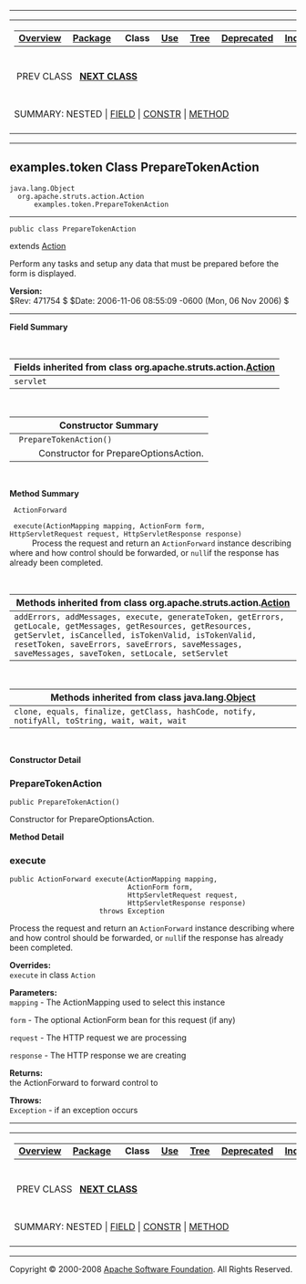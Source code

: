 ------------------------------------------------------------------------

<span id="navbar_top"></span> [](#skip-navbar_top "Skip navigation links")

<table>
<colgroup>
<col width="50%" />
<col width="50%" />
</colgroup>
<tbody>
<tr class="odd">
<td align="left"><span id="navbar_top_firstrow"></span>
<table>
<tbody>
<tr class="odd">
<td align="left"><a href="../../overview-summary.html.md"><strong>Overview</strong></a> </td>
<td align="left"><a href="package-summary.html.md"><strong>Package</strong></a> </td>
<td align="left"> <strong>Class</strong> </td>
<td align="left"><a href="class-use/PrepareTokenAction.html.md"><strong>Use</strong></a> </td>
<td align="left"><a href="package-tree.html.md"><strong>Tree</strong></a> </td>
<td align="left"><a href="../../deprecated-list.html.md"><strong>Deprecated</strong></a> </td>
<td align="left"><a href="../../index-all.html.md"><strong>Index</strong></a> </td>
<td align="left"><a href="../../help-doc.html.md"><strong>Help</strong></a> </td>
</tr>
</tbody>
</table></td>
<td align="left"></td>
</tr>
<tr class="even">
<td align="left"> PREV CLASS   <a href="../../examples/token/ProcessTokenAction.html.md" title="class in examples.token"><strong>NEXT CLASS</strong></a></td>
<td align="left"><a href="../../index.html.md?examples/token/PrepareTokenAction.html"><strong>FRAMES</strong></a>    <a href="PrepareTokenAction.html"><strong>NO FRAMES</strong></a>    
<a href="../../allclasses-noframe.html.md"><strong>All Classes</strong></a></td>
</tr>
<tr class="odd">
<td align="left">SUMMARY: NESTED | <a href="#fields_inherited_from_class_org.apache.struts.action.Action">FIELD</a> | <a href="#constructor_summary">CONSTR</a> | <a href="#method_summary">METHOD</a></td>
<td align="left">DETAIL: FIELD | <a href="#constructor_detail">CONSTR</a> | <a href="#method_detail">METHOD</a></td>
</tr>
</tbody>
</table>

<span id="skip-navbar_top"></span>

------------------------------------------------------------------------

examples.token
 Class PrepareTokenAction
-------------------------

    java.lang.Object
      org.apache.struts.action.Action
          examples.token.PrepareTokenAction

------------------------------------------------------------------------

    public class PrepareTokenAction

extends [Action](http://struts.apache.org/apidocs/org/apache/struts/action/Action.html.md?is-external=true "class or interface in org.apache.struts.action")

Perform any tasks and setup any data that must be prepared before the form is displayed.

**Version:**  
$Rev: 471754 $ $Date: 2006-11-06 08:55:09 -0600 (Mon, 06 Nov 2006) $

------------------------------------------------------------------------

<span id="field_summary"></span>

**Field Summary**

 <span id="fields_inherited_from_class_org.apache.struts.action.Action"></span>

| **Fields inherited from class org.apache.struts.action.[Action](http://struts.apache.org/apidocs/org/apache/struts/action/Action.html.md?is-external=true "class or interface in org.apache.struts.action")** |
|------------------------------------------------------------------------------------------------------------------------------------------------------------------------------------------------------------|
| `servlet`                                                                                                                                                                                                  |

  <span id="constructor_summary"></span>

| **Constructor Summary**                          |
|--------------------------------------------------|
| ` PrepareTokenAction()`                          
            Constructor for PrepareOptionsAction.  |

  <span id="method_summary"></span>

**Method Summary**

` ActionForward`

` execute(ActionMapping mapping, ActionForm form, HttpServletRequest request, HttpServletResponse response)`
           Process the request and return an `ActionForward` instance describing where and how control should be forwarded, or `null`if the response has already been completed.

 <span id="methods_inherited_from_class_org.apache.struts.action.Action"></span>

| **Methods inherited from class org.apache.struts.action.[Action](http://struts.apache.org/apidocs/org/apache/struts/action/Action.html.md?is-external=true "class or interface in org.apache.struts.action")**                                                            |
|------------------------------------------------------------------------------------------------------------------------------------------------------------------------------------------------------------------------------------------------------------------------|
| `addErrors, addMessages, execute, generateToken, getErrors, getLocale, getMessages, getResources, getResources, getServlet, isCancelled, isTokenValid, isTokenValid, resetToken, saveErrors, saveErrors, saveMessages, saveMessages, saveToken, setLocale, setServlet` |

 <span id="methods_inherited_from_class_java.lang.Object"></span>

| **Methods inherited from class java.lang.[Object](http://java.sun.com/j2se/1.4.2/docs/api/java/lang/Object.html.md?is-external=true "class or interface in java.lang")** |
|-----------------------------------------------------------------------------------------------------------------------------------------------------------------------|
| `clone, equals, finalize, getClass, hashCode, notify, notifyAll, toString, wait, wait, wait`                                                                          |

 

<span id="constructor_detail"></span>

**Constructor Detail**

### PrepareTokenAction

    public PrepareTokenAction()

Constructor for PrepareOptionsAction.

<span id="method_detail"></span>

**Method Detail**

### execute

    public ActionForward execute(ActionMapping mapping,
                                 ActionForm form,
                                 HttpServletRequest request,
                                 HttpServletResponse response)
                          throws Exception

Process the request and return an `ActionForward` instance describing where and how control should be forwarded, or `null`if the response has already been completed.

**Overrides:**  
`execute` in class `Action`

<!-- -->

**Parameters:**  
`mapping` - The ActionMapping used to select this instance

`form` - The optional ActionForm bean for this request (if any)

`request` - The HTTP request we are processing

`response` - The HTTP response we are creating

**Returns:**  
the ActionForward to forward control to

**Throws:**  
`Exception` - if an exception occurs

------------------------------------------------------------------------

<span id="navbar_bottom"></span> [](#skip-navbar_bottom "Skip navigation links")

<table>
<colgroup>
<col width="50%" />
<col width="50%" />
</colgroup>
<tbody>
<tr class="odd">
<td align="left"><span id="navbar_bottom_firstrow"></span>
<table>
<tbody>
<tr class="odd">
<td align="left"><a href="../../overview-summary.html.md"><strong>Overview</strong></a> </td>
<td align="left"><a href="package-summary.html.md"><strong>Package</strong></a> </td>
<td align="left"> <strong>Class</strong> </td>
<td align="left"><a href="class-use/PrepareTokenAction.html.md"><strong>Use</strong></a> </td>
<td align="left"><a href="package-tree.html.md"><strong>Tree</strong></a> </td>
<td align="left"><a href="../../deprecated-list.html.md"><strong>Deprecated</strong></a> </td>
<td align="left"><a href="../../index-all.html.md"><strong>Index</strong></a> </td>
<td align="left"><a href="../../help-doc.html.md"><strong>Help</strong></a> </td>
</tr>
</tbody>
</table></td>
<td align="left"></td>
</tr>
<tr class="even">
<td align="left"> PREV CLASS   <a href="../../examples/token/ProcessTokenAction.html.md" title="class in examples.token"><strong>NEXT CLASS</strong></a></td>
<td align="left"><a href="../../index.html.md?examples/token/PrepareTokenAction.html"><strong>FRAMES</strong></a>    <a href="PrepareTokenAction.html"><strong>NO FRAMES</strong></a>    
<a href="../../allclasses-noframe.html.md"><strong>All Classes</strong></a></td>
</tr>
<tr class="odd">
<td align="left">SUMMARY: NESTED | <a href="#fields_inherited_from_class_org.apache.struts.action.Action">FIELD</a> | <a href="#constructor_summary">CONSTR</a> | <a href="#method_summary">METHOD</a></td>
<td align="left">DETAIL: FIELD | <a href="#constructor_detail">CONSTR</a> | <a href="#method_detail">METHOD</a></td>
</tr>
</tbody>
</table>

<span id="skip-navbar_bottom"></span>

------------------------------------------------------------------------

Copyright © 2000-2008 [Apache Software Foundation](http://www.apache.org/). All Rights Reserved.
